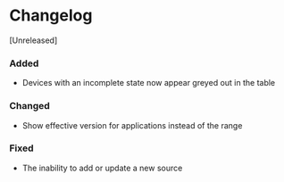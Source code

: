# Changelog

[Unreleased]

### Added

- Devices with an incomplete state now appear greyed out in the table

### Changed

- Show effective version for applications instead of the range

### Fixed

- The inability to add or update a new source
